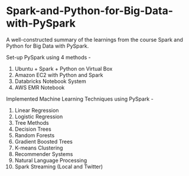 # Spark-and-Python-for-Big-Data-with-PySpark
A well-constructed summary of the learnings from the course Spark and Python for Big Data with PySpark.

Set-up PySpark using 4 methods - 
1. Ubuntu + Spark + Python on Virtual Box
2. Amazon EC2 with Python and Spark
3. Databricks Notebook System
4. AWS EMR Notebook

Implemented Machine Learning Techniques using PySpark -
1. Linear Regression
2. Logistic Regression
3. Tree Methods
1. Decision Trees 
2. Random Forests
3. Gradient Boosted Trees
4. K-means Clustering
5. Recommender Systems
6. Natural Language Processing
7. Spark Streaming (Local and Twitter)
